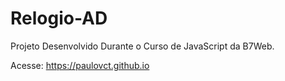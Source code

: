 # Relogio-AD


Projeto Desenvolvido Durante o Curso de JavaScript da B7Web.

Acesse:
https://paulovct.github.io
